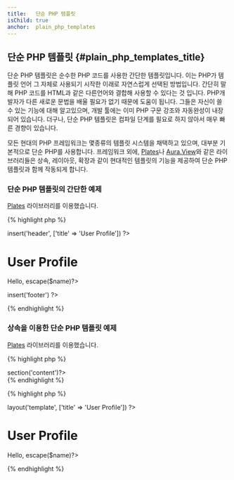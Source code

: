 ```yaml
---
title:   단순 PHP 템플릿
isChild: true
anchor:  plain_php_templates
---
```


## 단순 PHP 템플릿 {#plain_php_templates_title}

단순 PHP 템플릿은 순수한 PHP 코드를 사용한 간단한 템플릿입니다. 이는 PHP가 템플릿 언어 그 자체로 사용되기 시작한 이래로
자연스럽게 선택된 방법입니다. 간단히 말해 PHP 코드를 HTML과 같은 다른언어와 결합해 사용할 수 있다는 것 입니다. PHP개발자가
다른 새로운 문법을 배울 필요가 없기 때문에 도움이 됩니다. 그들은 자신이 쓸 수 있는 기능에 대해 알고있으며, 개발 툴에는 이미
PHP 구문 강조와 자동완성이 내장되어 있습니다. 더구나, 단순 PHP 템플릿은 컴파일 단계를 필요로 하지 않아서 매우 빠른 경향이
있습니다.

모든 현대의 PHP 프레임워크는 몇종류의 템플릿 시스템을 채택하고 있으며, 대부분 기본적으로 단순 PHP를 사용합니다. 프레임워크
외에, [Plates][plates]나 [Aura.View][aura]와 같은 라이브러리들은 상속, 레이아웃, 확장과 같이 현대적인 템플릿의 기능을
제공하여 단순 PHP 템플릿과 함께 작동되게 합니다.

### 단순 PHP 템플릿의 간단한 예제

[Plates][plates] 라이브러리를 이용했습니다.

{% highlight php %}
<?php // user_profile.php ?>

<?php $this->insert('header', ['title' => 'User Profile']) ?>

<h1>User Profile</h1>
<p>Hello, <?=$this->escape($name)?></p>

<?php $this->insert('footer') ?>
{% endhighlight %}

### 상속을 이용한 단순 PHP 템플릿 예제

[Plates][plates] 라이브러리를 이용했습니다.

{% highlight php %}
<?php // template.php ?>

<html>
<head>
    <title><?=$title?></title>
</head>
<body>

<main>
    <?=$this->section('content')?>
</main>

</body>
</html>
{% endhighlight %}

{% highlight php %}
<?php // user_profile.php ?>

<?php $this->layout('template', ['title' => 'User Profile']) ?>

<h1>User Profile</h1>
<p>Hello, <?=$this->escape($name)?></p>
{% endhighlight %}


[plates]: http://platesphp.com/
[aura]: https://github.com/auraphp/Aura.View
